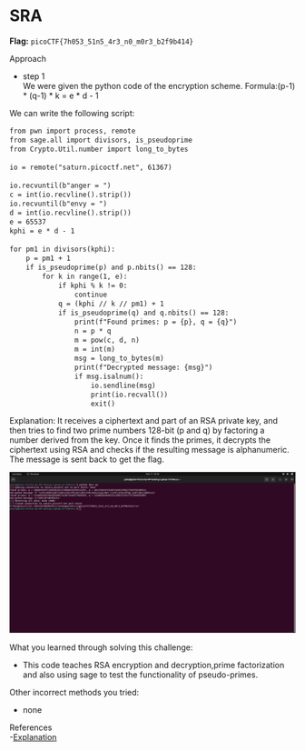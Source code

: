 # SRA


**Flag:** `picoCTF{7h053_51n5_4r3_n0_m0r3_b2f9b414}`

Approach

- step 1<br>
We were given the python code of the encryption scheme.
Formula:(p-1) * (q-1) * k = e * d - 1


We can write the following script:

```
from pwn import process, remote
from sage.all import divisors, is_pseudoprime
from Crypto.Util.number import long_to_bytes

io = remote("saturn.picoctf.net", 61367)

io.recvuntil(b"anger = ")
c = int(io.recvline().strip())
io.recvuntil(b"envy = ")
d = int(io.recvline().strip())
e = 65537
kphi = e * d - 1

for pm1 in divisors(kphi):
    p = pm1 + 1
    if is_pseudoprime(p) and p.nbits() == 128:
        for k in range(1, e):
            if kphi % k != 0:
                continue
            q = (kphi // k // pm1) + 1
            if is_pseudoprime(q) and q.nbits() == 128:
                print(f"Found primes: p = {p}, q = {q}")
                n = p * q
                m = pow(c, d, n)
                m = int(m)
                msg = long_to_bytes(m)
                print(f"Decrypted message: {msg}")
                if msg.isalnum():
                    io.sendline(msg)
                    print(io.recvall())
                    exit()
```
Explanation:
It receives a ciphertext and part of an RSA private key, and then tries to find two  prime numbers 128-bit (p and q) by factoring a number derived from the key.
Once it finds the primes, it decrypts the ciphertext using RSA and checks if the resulting message is alphanumeric.
The message is sent back to get the flag.
 


![](https://github.com/adityachawla005/cryptonite_taskphase_Aditya/raw/main/TP2/Cryptography/assets/sra.png)



What you learned through solving this challenge:
<br>
- This code teaches RSA encryption and decryption,prime factorization and  also using sage to test the functionality of pseudo-primes.


Other incorrect methods you tried:
<br>
- none

References
<br>
-[Explanation](https://www.johndcook.com/blog/2018/12/13/rsa-with-pseudoprimes/)

